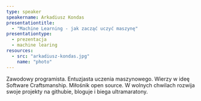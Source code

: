 ```yaml
---
type: speaker
speakername: Arkadiusz Kondas
presentationtitle: 
  - "Machine Learning - jak zacząć uczyć maszynę"
presentationtype: 
  - prezentacja 
  - machine learing
resources:
  - src: "arkadiusz-kondas.jpg"
    name: "photo"
---
```


Zawodowy programista. Entuzjasta uczenia maszynowego. Wierzy w ideę Software Craftsmanship. Miłośnik open source. W wolnych chwilach rozwija swoje projekty na githubie, bloguje i biega ultramaratony.